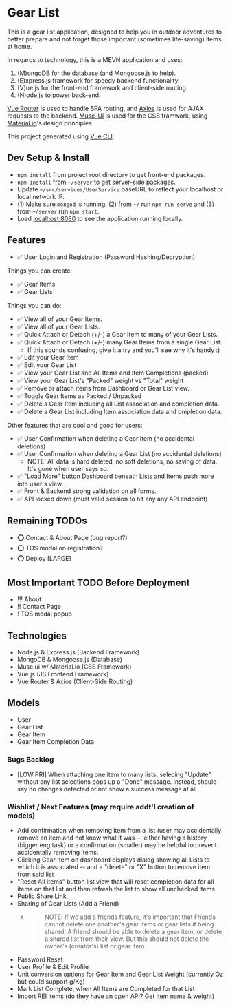 # Gear List

This is a gear list application, designed to help you in outdoor adventures to better prepare and not forget those important (sometimes life-saving) items at home.

In regards to technology, this is a MEVN application and uses:

1. (M)ongoDB for the database (and Mongoose.js to help).
2. (E)xpress.js framework for speedy backend functionality.
3. (V)ue.js for the front-end framework and client-side routing.
4. (N)ode.js to power back-end.

[Vue Router](https://github.com/vuejs/vue-router) is used to handle SPA routing, and [Axios](https://github.com/axios/axios) is used for AJAX requests to the backend. [Muse-UI](https://muse-ui.org/#/en-US) is used for the CSS framwork, using [Material.io](https://material.io/)'s design principles.

This project generated using [Vue CLI](https://github.com/vuejs/vue-cli).

## Dev Setup & Install

- `npm install` from project root directory to get front-end packages.
- `npm install` from `~/server` to get server-side packages.
- Update `~/src/services/UserService` baseURL to reflect your localhost or local network IP.
- (1) Make sure `mongod` is running. (2) from `~/` run `npm run serve` and (3) from `~/server` run `npm start`.
- Load [localhost:8080](https://localhost:8080) to see the application running locally.

## Features

- ✅ User Login and Registration (Password Hashing/Decryption)

Things you can create:

- ✅ Gear Items
- ✅ Gear Lists

Things you can do:

- ✅ View all of your Gear Items.
- ✅ View all of your Gear Lists.
- ✅ Quick Attach or Detach (+/-) a Gear Item to many of your Gear Lists.
- ✅ Quick Attach or Detach (+/-) many Gear Items from a single Gear List.
  - If this sounds confusing, give it a try and you'll see why it's handy :)
- ✅ Edit your Gear Item
- ✅ Edit your Gear List
- ✅ View your Gear List and All Items and Item Completions (packed)
- ✅ View your Gear List's "Packed" weight vs "Total" weight
- ✅ Remove or attach items from Dashboard or Gear List view.
- ✅ Toggle Gear Items as Packed / Unpacked
- ✅ Delete a Gear Item including all List association and completion data.
- ✅ Delete a Gear List including Item association data and ompletion data.

Other features that are cool and good for users:

- ✅ User Confirmation when deleting a Gear Item (no accidental deletions)
- ✅ User Confirmation when deleting a Gear List (no accidental deletions)
  - NOTE: All data is hard deleted, no soft deletions, no saving of data. It's gone when user says so.
- ✅ "Load More" button Dashboard beneath Lists and Items push more into user's view.
- ✅ Front & Backend strong validation on all forms.
- ✅ API locked down (must valid session to hit any any API endpoint)

## Remaining TODOs

- ⭕️ Contact & About Page (bug report?)
- ⭕️ TOS modal on registration?
- ⭕️ Deploy [LARGE]

## Most Important TODO Before Deployment

- !!! About
- !!  Contact Page
- !   TOS modal popup

## Technologies

- Node.js & Express.js (Backend Framework)
- MongoDB & Mongoose.js (Database)
- Muse.ui w/ Material.io (CSS Framework)
- Vue.js (JS Frontend Framework)
- Vue Router & Axios (Client-Side Routing)

## Models

- User
- Gear List
- Gear Item
- Gear Item Completion Data

### Bugs Backlog

- [LOW PRI] When attaching one item to many lists, selecing "Update" without any list selections pops up a "Done" message. Instead, should say no changes detected or not show a success message at all.

### Wishlist / Next Features (may require addt'l creation of models)

- Add confirmation when removing item from a list (user may accidentally remove an item and not know what it was -- either having a history (bigger eng task) or a confirmation (smaller) may be helpful to prevent accidentally removing items.
- Clicking Gear Item on dashboard displays dialog showing all Lists to which it is associated -- and a "delete" or "X" button to remove item from said list
- "Reset All Items" button list view that will reset completion data for all items on that list and then refresh the list to show all unchecked items
- Public Share Link
- Sharing of Gear Lists (Add a Friend)
  - > NOTE: If we add a friends feature, it's important that Friends cannot delete one another's gear items or gear lists if being shared. A friend should be able to delete a gear item, or delete a shared list from their view. But this should not delete the owner's (creator's) list or gear item.
- Password Reset
- User Profile & Edit Profile
- Unit conversion options for Gear Item and Gear List Weight (currently Oz but could support g/Kg)
- Mark List Complete, when All Items are Completed for that List
- Import REI items (do they have an open API? Get item name & weight)